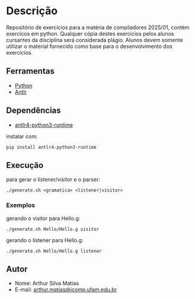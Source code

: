# Descrição

Repositório de exercícios para a matéria de compiladores 2025/01, contém exercícos em python.
Qualquer cópia destes exercicios pelos alunos cursantes da disciplina será considerada plágio.
Alunos devem somente utilizar o material fornecido como base para o desenvolvimento dos exercícios.

## Ferramentas

- [Python](https://www.python.org/)
- [Antlr](https://www.antlr.org/)

## Dependências

- [antlr4-python3-runtime](https://pypi.org/project/antlr4-python3-runtime/)

instalar com:
```
pip install antlr4-python3-runtime
```
## Execução

para gerar o listener/visitor e o parser:

```
./generate.sh <gramatica> <listener|visitor>
```

### Exemplos

gerando o visitor para Hello.g:

```
./generate.sh Hello/Hello.g visitor
```

gerando o listener para Hello.g:

```
./generate.sh Hello/Hello.g listener
```


## Autor

- Nome: Arthur Silva Matias
- E-mail: arthur.matias@icomp.ufam.edu.br

